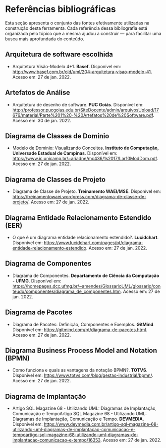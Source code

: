 # Referências bibliográficas

Esta seção apresenta o conjunto das fontes efetivamente utilizadas na construção desta ferramenta. Cada referência dessa bibliografia está organizada pelo tópico que a mesma ajudou a construir — para facilitar uma busca mais aprofundada do conteúdo.

## Arquitetura de software escolhida

- Arquitetura Visão-Modelo 4+1. **Basef**. Disponível em: http://www.basef.com.br/old/uml/204-arquitetura-visao-modelo-41. Acesso em: 27 de jan. 2022.

## Artefatos de Análise

- Arquitetura de desenho de software. **PUC Goiás**.  Disponível em: http://professor.pucgoias.edu.br/SiteDocente/admin/arquivosUpload/17676/material/Parte%201%20-%20Artefatos%20de%20Software.pdf. Acesso em: 30 de jan. 2022.

## Diagrama de Classes de Domínio

- Modelo de Domínio: Visualizando Conceitos. **Instituto de Computação, Universade Estadual de Campinas**.  Disponível em: https://www.ic.unicamp.br/~ariadne/mc436/1s2017/Lar10ModDom.pdf. Acesso em: 27 de jan. 2022.

## Diagrama de Classes de Projeto

- Diagrama de Classe de Projeto. **Treinamento WAEI/MSE**. Disponível em: https://treinamentowaei.wordpress.com/diagrama-de-classe-de-projeto/. Acesso em: 27 de jan. 2022.

## Diagrama Entidade Relacionamento Estendido (EER)

- O que é um diagrama entidade relacionamento estendido?. **Lucidchart**. Disponível em: https://www.lucidchart.com/pages/pt/diagrama-entidade-relacionamento-estendido. Acesso em: 27 de jan. 2022.

## Diagrama de Componentes

- Diagrama de Componentes. **Departamento de Ciência da Computação - UFMG**. Disponível em: https://homepages.dcc.ufmg.br/~amendes/GlossarioUML/glossario/conteudo/componentes/diagrama_de_componentes.htm. Acesso em: 27 de jan. 2022.

## Diagrama de Pacotes

- Diagrama de Pacotes: Definição, Componentes e Exemplos. **GitMind**. Disponível em: https://gitmind.com/pt/diagrama-de-pacotes.html. Acesso em: 27 de jan. 2022.

## Diagrama Business Process Model and Notation (BPMN)

- Como funciona e quais as vantagens da notação BPMN?. **TOTVS**. Disponível em: https://www.totvs.com/blog/gestao-industrial/bpmn/. Acesso em: 27 de jan. 2022.

## Diagrama de Implantação

- Artigo SQL Magazine 68 - Utilizando UML: Diagramas de Implantação, Comunicação e TempoArtigo SQL Magazine 68 - Utilizando UML: Diagramas de Implantação, Comunicação e Tempo. **DEVMEDIA**. Disponível em: https://www.devmedia.com.br/artigo-sql-magazine-68-utilizando-uml-diagramas-de-implantacao-comunicacao-e-tempoartigo-sql-magazine-68-utilizando-uml-diagramas-de-implantacao-comunicacao-e-tempo/16353. Acesso em: 27 de jan. 2022.